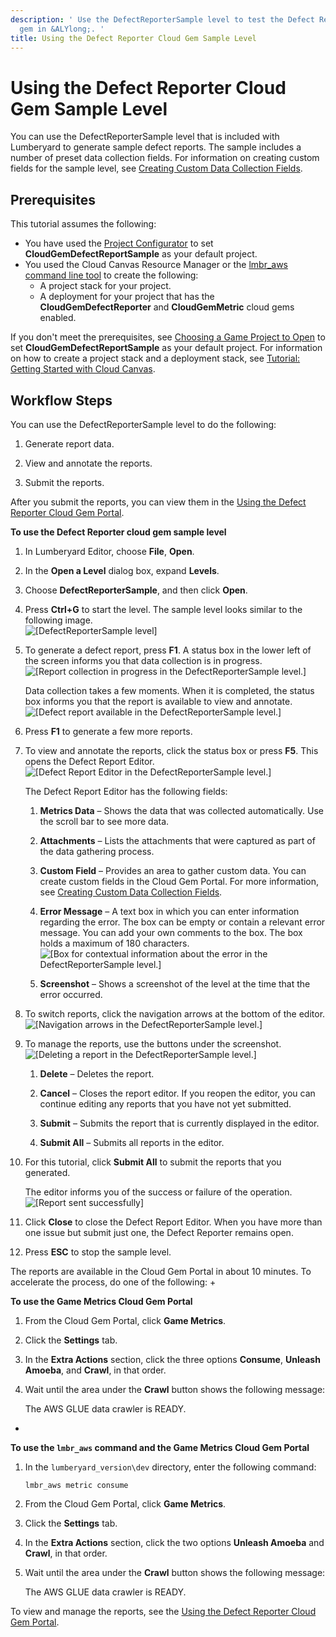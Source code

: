 ```yaml
---
description: ' Use the DefectReporterSample level to test the Defect Reporter cloud
  gem in &ALYlong;. '
title: Using the Defect Reporter Cloud Gem Sample Level
---
```

# Using the Defect Reporter Cloud Gem Sample Level<a name="cloud-canvas-cloud-gem-defect-reporter-sample-level"></a>

You can use the DefectReporterSample level that is included with Lumberyard to generate sample defect reports\. The sample includes a number of preset data collection fields\. For information on creating custom fields for the sample level, see [Creating Custom Data Collection Fields](cloud-canvas-cloud-gem-defect-reporter-cgp.md#cloud-canvas-cloud-gem-defect-reporter-cgp-custom-data-collection-fields-creating)\.

## Prerequisites<a name="cloud-canvas-cloud-gem-defect-reporter-sample-level-prerequisites"></a>

This tutorial assumes the following:
+ You have used the [Project Configurator](https://docs.aws.amazon.com/lumberyard/latest/userguide/configurator-intro.html) to set **CloudGemDefectReportSample** as your default project\.
+ You used the Cloud Canvas Resource Manager or the [lmbr\_aws command line tool](/docs/userguide/gems/cloud-canvas/command-line.md) to create the following:
  + A project stack for your project\.
  + A deployment for your project that has the **CloudGemDefectReporter** and **CloudGemMetric** cloud gems enabled\.

If you don't meet the prerequisites, see [Choosing a Game Project to Open](configurator-projects.md#project-configurator-launch-projects) to set **CloudGemDefectReportSample** as your default project\. For information on how to create a project stack and a deployment stack, see [Tutorial: Getting Started with Cloud Canvas](/docs/userguide/gems/cloud-canvas/tutorial.md)\.

## Workflow Steps<a name="cloud-canvas-cloud-gem-defect-reporter-sample-level-test-workflow-steps"></a>

You can use the DefectReporterSample level to do the following:

1. Generate report data\.

1. View and annotate the reports\.

1. Submit the reports\.

After you submit the reports, you can view them in the [Using the Defect Reporter Cloud Gem Portal](/docs/userguide/gems/cloud-canvas/defect-reporter-cgp.md)\.

**To use the Defect Reporter cloud gem sample level**

1. In Lumberyard Editor, choose **File**, **Open**\.

1. In the **Open a Level** dialog box, expand **Levels**\.

1. Choose **DefectReporterSample**, and then click **Open**\.

1. Press **Ctrl\+G** to start the level\. The sample level looks similar to the following image\.  
![\[DefectReporterSample level\]](/images/userguide/cloud_canvas/cloud-canvas-cloud-gem-defect-reporter-sample-level-1.png)

1. To generate a defect report, press **F1**\. A status box in the lower left of the screen informs you that data collection is in progress\.  
![\[Report collection in progress in the DefectReporterSample level.\]](/images/userguide/cloud_canvas/cloud-canvas-cloud-gem-defect-reporter-sample-level-2.png)

   Data collection takes a few moments\. When it is completed, the status box informs you that the report is available to view and annotate\.  
![\[Defect report available in the DefectReporterSample level.\]](/images/userguide/cloud_canvas/cloud-canvas-cloud-gem-defect-reporter-sample-level-3.png)

1. Press **F1** to generate a few more reports\.

1. To view and annotate the reports, click the status box or press **F5**\. This opens the Defect Report Editor\.  
![\[Defect Report Editor in the DefectReporterSample level.\]](/images/userguide/cloud_canvas/cloud-canvas-cloud-gem-defect-reporter-sample-level-4.png)

   The Defect Report Editor has the following fields:

   1. **Metrics Data** – Shows the data that was collected automatically\. Use the scroll bar to see more data\.

   1. **Attachments** – Lists the attachments that were captured as part of the data gathering process\.

   1. **Custom Field** – Provides an area to gather custom data\. You can create custom fields in the Cloud Gem Portal\. For more information, see [Creating Custom Data Collection Fields](cloud-canvas-cloud-gem-defect-reporter-cgp.md#cloud-canvas-cloud-gem-defect-reporter-cgp-custom-data-collection-fields-creating)\.

   1. **Error Message** – A text box in which you can enter information regarding the error\. The box can be empty or contain a relevant error message\. You can add your own comments to the box\. The box holds a maximum of 180 characters\.  
![\[Box for contextual information about the error in the DefectReporterSample level.\]](/images/userguide/cloud_canvas/cloud-canvas-cloud-gem-defect-reporter-sample-level-5.png)

   1.  **Screenshot** – Shows a screenshot of the level at the time that the error occurred\. 

1. To switch reports, click the navigation arrows at the bottom of the editor\.  
![\[Navigation arrows in the DefectReporterSample level.\]](/images/userguide/cloud_canvas/cloud-canvas-cloud-gem-defect-reporter-sample-level-6.png)

1. To manage the reports, use the buttons under the screenshot\.  
![\[Deleting a report in the DefectReporterSample level.\]](/images/userguide/cloud_canvas/cloud-canvas-cloud-gem-defect-reporter-sample-level-7.png)

   1. **Delete** – Deletes the report\.

   1. **Cancel** – Closes the report editor\. If you reopen the editor, you can continue editing any reports that you have not yet submitted\.

   1. **Submit** – Submits the report that is currently displayed in the editor\.

   1. **Submit All** – Submits all reports in the editor\.

1. For this tutorial, click **Submit All** to submit the reports that you generated\.

   The editor informs you of the success or failure of the operation\.   
![\[Report sent successfully\]](/images/userguide/cloud_canvas/cloud-canvas-cloud-gem-defect-reporter-sample-level-9.png)

1.  Click **Close** to close the Defect Report Editor\. When you have more than one issue but submit just one, the Defect Reporter remains open\.

1. Press **ESC** to stop the sample level\.

The reports are available in the Cloud Gem Portal in about 10 minutes\. To accelerate the process, do one of the following:
+ 

**To use the Game Metrics Cloud Gem Portal**

  1. From the Cloud Gem Portal, click **Game Metrics**\.

  1. Click the **Settings** tab\.

  1. In the **Extra Actions** section, click the three options **Consume**, **Unleash Amoeba**, and **Crawl**, in that order\.

  1. Wait until the area under the **Crawl** button shows the following message:

     The AWS GLUE data crawler is READY\. 
+ 

**To use the `lmbr_aws` command and the Game Metrics Cloud Gem Portal**

  1. In the `lumberyard_version\dev` directory, enter the following command:

     ```
     lmbr_aws metric consume
     ```

  1. From the Cloud Gem Portal, click **Game Metrics**\.

  1. Click the **Settings** tab\.

  1. In the **Extra Actions** section, click the two options **Unleash Amoeba** and **Crawl**, in that order\.

  1. Wait until the area under the **Crawl** button shows the following message:

      The AWS GLUE data crawler is READY\. 

To view and manage the reports, see the [Using the Defect Reporter Cloud Gem Portal](/docs/userguide/gems/cloud-canvas/defect-reporter-cgp.md)\.